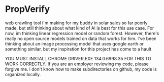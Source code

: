 # PropVerify
web crawling tool i'm making for my buddy in solar sales
so far poorly made, but still thinking about what kind of AI is best for this use case. For now, im thinking linear regression model or random forest. However, there's really no open source models trained on data that works for him. I've been thinking about an image processing model that uses google earth or something similar, but my inspiration for this project has come to a hault.


YOU MUST INSTALL CHROME DRIVER.EXE 134.0.6998.35 FOR THIS TO WORK CORRECTLY.
If you are an employer reviewing my code, please forgive me. I don't know how to make subdirectories on github, my code is organized locally.
